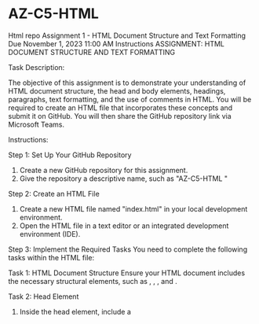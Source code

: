 # AZ-C5-HTML
Html repo
Assignment 1 - HTML Document Structure and Text Formatting
Due November 1, 2023 11:00 AM
Instructions
ASSIGNMENT: HTML DOCUMENT STRUCTURE AND TEXT FORMATTING

Task Description:

The objective of this assignment is to demonstrate your understanding of HTML document structure, the head and body elements, headings, paragraphs, text formatting, and the use of comments in HTML. You will be required to create an HTML file that incorporates these concepts and submit it on GitHub. You will then share the GitHub repository link via Microsoft Teams.

Instructions:

Step 1: Set Up Your GitHub Repository
1. Create a new GitHub repository for this assignment.
2. Give the repository a descriptive name, such as "AZ-C5-HTML "

Step 2: Create an HTML File
1. Create a new HTML file named "index.html" in your local development environment.
2. Open the HTML file in a text editor or an integrated development environment (IDE).

Step 3: Implement the Required Tasks
You need to complete the following tasks within the HTML file:

Task 1: HTML Document Structure
Ensure your HTML document includes the necessary structural elements, such as <!DOCTYPE html>, <html>, <head>, and <body>.

Task 2: Head Element
1. Inside the head element, include a <title> element with a descriptive title for your webpage.
2. Include a favicon and a few metadata for your document.

Task 3: Body Element
Inside the body element, create the main content of your webpage:
1. Use appropriate heading tags (e.g., <h1>, <h2>, <h3>) to structure your content. Create at least two levels of headings.
2. Write at least two paragraphs of text in the body of your webpage. Ensure that they are well-structured and informative.
3. Apply text formatting to your content using HTML tags. For example, make some text bold, italic, underline specific parts of your paragraphs and apply other formatting tags to your paragraphs.
4. Include comments in your HTML code to explain the purpose and structure of different sections of your document. Use comments to describe your headings, paragraphs, and other significant elements.

Step 4: Commit and Push to GitHub
1. Add the modified HTML file to your local Git repository.
2. Commit the changes with a descriptive commit message.
3. Push the changes to your GitHub repository.

Step 5: Share the GitHub Repository Link
1. Copy the URL of your GitHub repository.
2. Open Microsoft Teams and navigate to the appropriate assignment channel.
3. Submit the assignment link.

Submission Guidelines:
1. Ensure that all the required tasks are completed as described above.
2. Double-check your HTML file for any errors or typos.
3. Commit and push your changes to your GitHub repository.
4. Share the GitHub repository link via Microsoft Teams.
